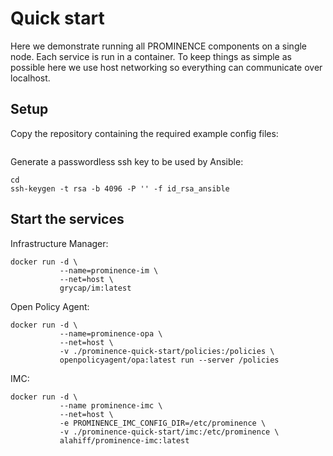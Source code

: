 # Quick start
Here we demonstrate running all PROMINENCE components on a single node. Each service is run in a container. To keep things as simple as possible here we use host networking so everything can communicate over localhost.

## Setup
Copy the repository containing the required example config files:
```
```
Generate a passwordless ssh key to be used by Ansible:
```
cd 
ssh-keygen -t rsa -b 4096 -P '' -f id_rsa_ansible
```

## Start the services
Infrastructure Manager:
```
docker run -d \
           --name=prominence-im \
           --net=host \
           grycap/im:latest
```
Open Policy Agent:
```
docker run -d \
           --name=prominence-opa \
           --net=host \
           -v ./prominence-quick-start/policies:/policies \
           openpolicyagent/opa:latest run --server /policies
```

IMC:
```
docker run -d \
           --name prominence-imc \
           --net=host \
           -e PROMINENCE_IMC_CONFIG_DIR=/etc/prominence \
           -v ./prominence-quick-start/imc:/etc/prominence \
           alahiff/prominence-imc:latest
```           
